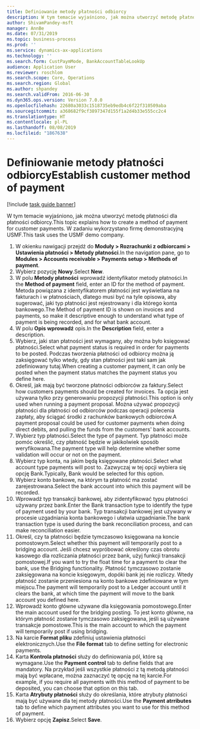 ```yaml
---
title: Definiowanie metody płatności odbiorcy
description: W tym temacie wyjaśniono, jak można utworzyć metodę płatności dla płatności odbiorcy.
author: ShivamPandey-msft
manager: AnnBe
ms.date: 07/31/2019
ms.topic: business-process
ms.prod: ''
ms.service: dynamics-ax-applications
ms.technology: ''
ms.search.form: CustPaymMode, BankAccountTableLookUp
audience: Application User
ms.reviewer: roschlom
ms.search.scope: Core, Operations
ms.search.region: Global
ms.author: shpandey
ms.search.validFrom: 2016-06-30
ms.dyn365.ops.version: Version 7.0.0
ms.openlocfilehash: 22680a3033c1518735eb9edb4c6f22f310509aba
ms.sourcegitcommit: a368682f9cf3897347d155f1a2d4b33e555cc2c4
ms.translationtype: HT
ms.contentlocale: pl-PL
ms.lasthandoff: 08/08/2019
ms.locfileid: "1867638"
---
```

# <a name="establish-customer-method-of-payment"></a><span data-ttu-id="98623-103">Definiowanie metody płatności odbiorcy</span><span class="sxs-lookup"><span data-stu-id="98623-103">Establish customer method of payment</span></span>

[!include [task guide banner](../../includes/task-guide-banner.md)]

<span data-ttu-id="98623-104">W tym temacie wyjaśniono, jak można utworzyć metodę płatności dla płatności odbiorcy.</span><span class="sxs-lookup"><span data-stu-id="98623-104">This topic explains how to create a method of payment for customer payments.</span></span> <span data-ttu-id="98623-105">W zadaniu wykorzystano firmę demonstracyjną USMF.</span><span class="sxs-lookup"><span data-stu-id="98623-105">This task uses the USMF demo company.</span></span>

1. <span data-ttu-id="98623-106">W okienku nawigacji przejdź do **Moduły > Rozrachunki z odbiorcami > Ustawienia płatności > Metody płatności**.</span><span class="sxs-lookup"><span data-stu-id="98623-106">In the navigation pane, go to **Modules > Accounts receivable > Payments setup > Methods of payment**.</span></span>
2. <span data-ttu-id="98623-107">Wybierz pozycję **Nowy**.</span><span class="sxs-lookup"><span data-stu-id="98623-107">Select **New**.</span></span>
3. <span data-ttu-id="98623-108">W polu **Metody płatności** wprowadź identyfikator metody płatności.</span><span class="sxs-lookup"><span data-stu-id="98623-108">In the **Method of payment** field, enter an ID for the method of payment.</span></span> <span data-ttu-id="98623-109">Metoda powiązana z identyfikatorem płatności jest wyświetlana na fakturach i w płatnościach, dlatego musi być na tyle opisowa, aby sugerować, jaki typ płatności jest rejestrowany i dla którego konta bankowego.</span><span class="sxs-lookup"><span data-stu-id="98623-109">The Method of payment ID is shown on invoices and payments, so make it descriptive enough to understand what type of payment is being recorded, and for what bank account.</span></span>  
4. <span data-ttu-id="98623-110">W polu **Opis wprowadź** opis.</span><span class="sxs-lookup"><span data-stu-id="98623-110">In the **Description** field, enter a description.</span></span>
5. <span data-ttu-id="98623-111">Wybierz, jaki stan płatności jest wymagany, aby można było księgować płatności.</span><span class="sxs-lookup"><span data-stu-id="98623-111">Select what payment status is required in order for payments to be posted.</span></span> <span data-ttu-id="98623-112">Podczas tworzenia płatności od odbiorcy można ją zaksięgować tylko wtedy, gdy stan płatności jest taki sam jak zdefiniowany tutaj.</span><span class="sxs-lookup"><span data-stu-id="98623-112">When creating a customer payment, it can only be posted when the payment status matches the payment status you define here.</span></span>  
6. <span data-ttu-id="98623-113">Określ, jak mają być tworzone płatności odbiorców za faktury.</span><span class="sxs-lookup"><span data-stu-id="98623-113">Select how customers payments should be created for invoices.</span></span> <span data-ttu-id="98623-114">Ta opcja jest używana tylko przy generowaniu propozycji płatności.</span><span class="sxs-lookup"><span data-stu-id="98623-114">This option is only used when running a payment proposal.</span></span> <span data-ttu-id="98623-115">Można używać propozycji płatności dla płatności od odbiorców podczas operacji polecenia zapłaty, aby ściągać środki z rachunków bankowych odbiorców.</span><span class="sxs-lookup"><span data-stu-id="98623-115">A payment proposal could be used for customer payments when doing direct debits, and pulling the funds from the customers' bank accounts.</span></span>  
7. <span data-ttu-id="98623-116">Wybierz typ płatności.</span><span class="sxs-lookup"><span data-stu-id="98623-116">Select the type of payment.</span></span> <span data-ttu-id="98623-117">Typ płatności może pomóc określić, czy płatność będzie w jakikolwiek sposób weryfikowana.</span><span class="sxs-lookup"><span data-stu-id="98623-117">The payment type will help determine whether some validation will occur or not on the payment.</span></span>  
8. <span data-ttu-id="98623-118">Wybierz typ konta, na jakim będą księgowane płatności.</span><span class="sxs-lookup"><span data-stu-id="98623-118">Select what account type payments will post to.</span></span> <span data-ttu-id="98623-119">Zazwyczaj w tej opcji wybiera się opcję Bank.</span><span class="sxs-lookup"><span data-stu-id="98623-119">Typically, Bank would be selected for this option.</span></span>  
9. <span data-ttu-id="98623-120">Wybierz konto bankowe, na którym ta płatność ma zostać zarejestrowana.</span><span class="sxs-lookup"><span data-stu-id="98623-120">Select the bank account into which this payment will be recorded.</span></span>
10. <span data-ttu-id="98623-121">Wprowadź typ transakcji bankowej, aby zidentyfikować typu płatności używany przez bank.</span><span class="sxs-lookup"><span data-stu-id="98623-121">Enter the Bank transaction type to identify the type of payment used by your bank.</span></span> <span data-ttu-id="98623-122">Typ transakcji bankowej jest używany w procesie uzgadniania konta bankowego i ułatwia uzgadnianie.</span><span class="sxs-lookup"><span data-stu-id="98623-122">The bank transaction type is used during the bank reconciliation process, and can make reconciliation easier.</span></span>  
11. <span data-ttu-id="98623-123">Określ, czy ta płatności będzie tymczasowo księgowana na koncie pomostowym.</span><span class="sxs-lookup"><span data-stu-id="98623-123">Select whether this payment will temporarily post to a bridging account.</span></span> <span data-ttu-id="98623-124">Jeśli chcesz wypróbować określony czas obrotu kasowego dla rozliczania płatności przez bank, użyj funkcji transakcji pomostowej.</span><span class="sxs-lookup"><span data-stu-id="98623-124">If you want to try the float time for a payment to clear the bank, use the Bridging functionality.</span></span> <span data-ttu-id="98623-125">Płatność tymczasowo zostanie zaksięgowana na koncie księgowym, dopóki bank jej nie rozliczy. Wtedy płatność zostanie przeniesiona na konto bankowe zdefiniowane w tym miejscu.</span><span class="sxs-lookup"><span data-stu-id="98623-125">The payment will temporarily post to a Ledger account until it clears the bank, at which time the payment will move to the bank account you defined here.</span></span>  
12. <span data-ttu-id="98623-126">Wprowadź konto główne używane dla księgowania pomostowego.</span><span class="sxs-lookup"><span data-stu-id="98623-126">Enter the main account used for the bridging posting.</span></span> <span data-ttu-id="98623-127">To jest konto główne, na którym płatność zostanie tymczasowo zaksięgowana, jeśli są używane transakcje pomostowe.</span><span class="sxs-lookup"><span data-stu-id="98623-127">This is the main account to which the payment will temporarily post if using bridging.</span></span>  
13. <span data-ttu-id="98623-128">Na karcie **Format pliku** zdefiniuj ustawienia płatności elektronicznych.</span><span class="sxs-lookup"><span data-stu-id="98623-128">Use the **File format** tab to define setting for electronic payments.</span></span>
14. <span data-ttu-id="98623-129">Karta **Kontrola płatności** służy do definiowania pól, które są wymagane.</span><span class="sxs-lookup"><span data-stu-id="98623-129">Use the **Payment control** tab to define fields that are mandatory.</span></span> <span data-ttu-id="98623-130">Na przykład jeśli wszystkie płatności z tą metodą płatności mają być wpłacane, można zaznaczyć tę opcję na tej karcie.</span><span class="sxs-lookup"><span data-stu-id="98623-130">For example, if you require all payments with this method of payment to be deposited, you can choose that option on this tab.</span></span>  
15. <span data-ttu-id="98623-131">Karta **Atrybuty płatności** służy do określania, które atrybuty płatności mają być używane dla tej metody płatności.</span><span class="sxs-lookup"><span data-stu-id="98623-131">Use the **Payment atrributes** tab to define which payment attributes you want to use for this method of payment.</span></span>
16. <span data-ttu-id="98623-132">Wybierz opcję **Zapisz**.</span><span class="sxs-lookup"><span data-stu-id="98623-132">Select **Save**.</span></span>

